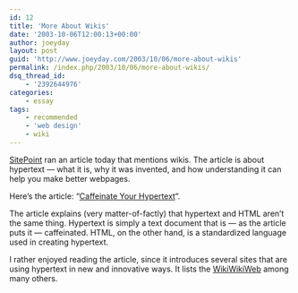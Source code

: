 ```yaml
---
id: 12
title: 'More About Wikis'
date: '2003-10-06T12:00:13+00:00'
author: joeyday
layout: post
guid: 'http://www.joeyday.com/2003/10/06/more-about-wikis'
permalink: /index.php/2003/10/06/more-about-wikis/
dsq_thread_id:
    - '2392644976'
categories:
    - essay
tags:
    - recommended
    - 'web design'
    - wiki
---
```


[SitePoint](http://www.sitepoint.com) ran an article today that mentions wikis. The article is about hypertext — what it is, why it was invented, and how understanding it can help you make better webpages.

Here’s the article: “[Caffeinate Your Hypertext](http://www.sitepoint.com/article/1226)“.

The article explains (very matter-of-factly) that hypertext and HTML aren’t the same thing. Hypertext is simply a text document that is — as the article puts it — caffeinated. HTML, on the other hand, is a standardized language used in creating hypertext.

I rather enjoyed reading the article, since it introduces several sites that are using hypertext in new and innovative ways. It lists the [WikiWikiWeb](http://c2.com/cgi/wiki) among many others.